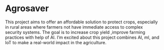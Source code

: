 # Agrosaver
This project aims to offer an affordable  solution to protect crops, especially in rural areas where farmers  not have immediate access to complex security systems. The goal is to increase crop yield ,improve farming practices with help of AI.  I’m excited about this project  combines AI, ml, and IoT to make a real-world impact in the agriculture.
